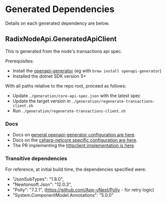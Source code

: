 # Generated Dependencies

Details on each generated dependency are below.

## RadixNodeApi.GeneratedApiClient

This is generated from the node's transactions api spec.

Prerequisites:
* Install the [openapi-generator](https://github.com/OpenAPITools/openapi-generator) (eg with `brew install openapi-generator`)
* Installed the dotnet SDK version 5+

With all paths relative to the repo root, proceed as follows:

* Update `./generation/core-api-spec.json` with the latest spec
* Update the target version in `./generation/regenerate-transactions-client.sh`
* Run `./generation/regenerate-transactions-client.sh`

### Docs

* Docs on [general openapi-generator configuration are here](https://openapi-generator.tech/docs/configuration/).
* Docs on the [csharp-netcore specific configuration are here](https://openapi-generator.tech/docs/generators/csharp-netcore).
* The PR implementing the [httpclient implementation is here](https://github.com/OpenAPITools/openapi-generator/pull/8821).

### Transitive dependencies

For reference, at initial build time, the dependencies specified were:
  * "JsonSubTypes": "1.8.0",
  * "Newtonsoft.Json": "12.0.3",
  * "Polly": "7.2.1", (https://github.com/App-vNext/Polly - for retry logic)
  * "System.ComponentModel.Annotations": "5.0.0"
